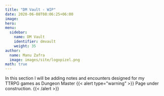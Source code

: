 ```yaml
---
title: "DM Vault - WIP"
date: 2020-06-08T08:06:25+06:00
image: 
hero: 
menu:
  sidebar:
    name: DM Vault
    identifier: dmvault
    weight: 35
author:
  name: Manu Zafra
  image: images/site/logopizel.png
math: true
---
```


In this section I will be adding notes and encounters designed for my TTRPG games as Dungeon Master
{{< alert type="warning" >}}
Page under construction.
{{< /alert >}}